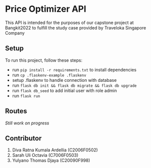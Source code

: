 # Price Optimizer API 

This API is intended for the purposes of our capstone project at Bangkit2022 to fulfill the study case provided by Traveloka Singapore Company

## Setup

To run this project, follow these steps:

- run `pip install -r requirements.txt` to install dependencies
- run `cp .flaskenv-example .flaskenv`
- setup .flaskenv to handle connection with database
- run `flask db init && flask db migrate && flask db upgrade`
- run `flask db_seed` to add initial user with role admin
- run `flask run`

## Routes
*Still work on progress*

## Contributor

1. Diva Ratna Kumala Ardellia (C2006F0502)
2. Sarah Uli Octavia          (C7006F0503)
3. Yulyano Thomas Djaya       (C20090F998)


